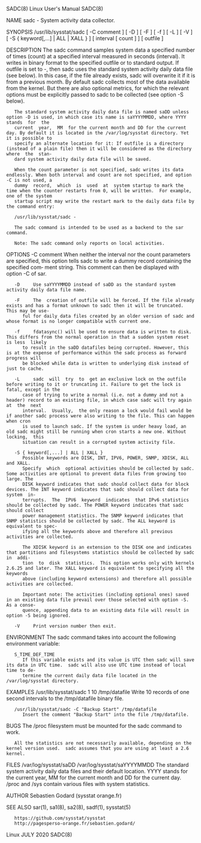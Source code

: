 SADC(8)								      Linux User's Manual							       SADC(8)

NAME
       sadc - System activity data collector.

SYNOPSIS
       /usr/lib/sysstat/sadc [ -C comment ] [ -D ] [ -F ] [ -f ] [ -L ] [ -V ] [ -S { keyword[,...] | ALL | XALL } ] [ interval [ count ] ] [ outfile ]

DESCRIPTION
       The  sadc  command samples system data a specified number of times (count) at a specified interval measured in seconds (interval).  It writes in binary
       format to the specified outfile or to standard output. If outfile is set to -, then sadc uses the standard system activity daily data file (see below).
       In this case, if the file already exists, sadc will overwrite it if it is from a previous month. By default sadc collects most of  the  data  available
       from  the kernel.  But there are also optional metrics, for which the relevant options must be explicitly passed to sadc to be collected (see option -S
       below).

       The standard system activity daily data file is named saDD unless option -D is used, in which case its name is saYYYYMMDD, where YYYY  stands  for  the
       current	year,  MM  for the current month and DD for the current day. By default it is located in the /var/log/sysstat directory. Yet it is possible to
       specify an alternate location for it: If outfile is a directory (instead of a plain file) then it will be considered as the directory where  the	 stan‐
       dard system activity daily data file will be saved.

       When the count parameter is not specified, sadc writes its data endlessly. When both interval and count are not specified, and option -C is not used, a
       dummy  record,  which  is  used	at  system startup to mark the time when the counter restarts from 0, will be written.	For example, one of the system
       startup script may write the restart mark to the daily data file by the command entry:

       /usr/lib/sysstat/sadc -

       The sadc command is intended to be used as a backend to the sar command.

       Note: The sadc command only reports on local activities.

OPTIONS
       -C comment
	      When neither the interval nor the count parameters are specified, this option tells sadc to write a dummy record containing the  specified  com‐
	      ment string. This comment can then be displayed with option -C of sar.

       -D     Use saYYYYMMDD instead of saDD as the standard system activity daily data file name.

       -F     The  creation of outfile will be forced. If the file already exists and has a format unknown to sadc then it will be truncated. This may be use‐
	      ful for daily data files created by an older version of sadc and whose format is no longer compatible with current one.

       -f     fdatasync() will be used to ensure data is written to disk. This differs from the normal operation in that a sudden system reset is less	likely
	      to result in the saDD datafiles being corrupted. However, this is at the expense of performance within the sadc process as forward progress will
	      be blocked while data is written to underlying disk instead of just to cache.

       -L     sadc  will  try  to  get an exclusive lock on the outfile before writing to it or truncating it. Failure to get the lock is fatal, except in the
	      case of trying to write a normal (i.e. not a dummy and not a header) record to an existing file, in which case sadc will try again at  the  next
	      interval.	 Usually,  the only reason a lock would fail would be if another sadc process were also writing to the file. This can happen when cron
	      is used to launch sadc. If the system is under heavy load, an old sadc might still be running when cron starts a new one. Without locking,  this
	      situation can result in a corrupted system activity file.

       -S { keyword[,...] | ALL | XALL }
	      Possible keywords are DISK, INT, IPV6, POWER, SNMP, XDISK, ALL and XALL.
	      Specify  which  optional activities should be collected by sadc.	Some activities are optional to prevent data files from growing too large. The
	      DISK keyword indicates that sadc should collect data for block devices. The INT keyword indicates that sadc should collect data for  system  in‐
	      terrupts.	 The  IPV6  keyword  indicates	that IPv6 statistics should be collected by sadc. The POWER keyword indicates that sadc should collect
	      power management statistics. The SNMP keyword indicates that SNMP statistics should be collected by sadc. The ALL keyword is equivalent to spec‐
	      ifying all the keywords above and therefore all previous activities are collected.

	      The XDISK keyword is an extension to the DISK one and indicates that partitions and filesystems statistics should be collected by sadc in	 addi‐
	      tion  to	disk  statistics.  This option works only with kernels 2.6.25 and later. The XALL keyword is equivalent to specifying all the keywords
	      above (including keyword extensions) and therefore all possible activities are collected.

	      Important note: The activities (including optional ones) saved in an existing data file prevail over those selected with option -S.  As a conse‐
	      quence, appending data to an existing data file will result in option -S being ignored.

       -V     Print version number then exit.

ENVIRONMENT
       The sadc command takes into account the following environment variable:

       S_TIME_DEF_TIME
	      If this variable exists and its value is UTC then sadc will save its data in UTC time.  sadc will also use UTC time instead of local time to de‐
	      termine the current daily data file located in the /var/log/sysstat directory.

EXAMPLES
       /usr/lib/sysstat/sadc 1 10 /tmp/datafile
	      Write 10 records of one second intervals to the /tmp/datafile binary file.

       /usr/lib/sysstat/sadc -C "Backup Start" /tmp/datafile
	      Insert the comment "Backup Start" into the file /tmp/datafile.

BUGS
       The /proc filesystem must be mounted for the sadc command to work.

       All the statistics are not necessarily available, depending on the kernel version used.	sadc assumes that you are using at least a 2.6 kernel.

FILES
       /var/log/sysstat/saDD
       /var/log/sysstat/saYYYYMMDD
	      The standard system activity daily data files and their default location.	 YYYY stands for the current year, MM for the current month and DD for
	      the current day.
       /proc and /sys contain various files with system statistics.

AUTHOR
       Sebastien Godard (sysstat <at> orange.fr)

SEE ALSO
       sar(1), sa1(8), sa2(8), sadf(1), sysstat(5)

       https://github.com/sysstat/sysstat
       http://pagesperso-orange.fr/sebastien.godard/

Linux									   JULY 2020								       SADC(8)
